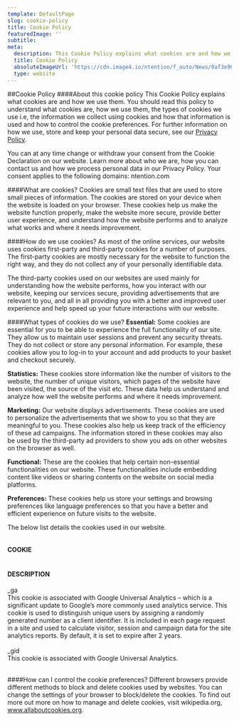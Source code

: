```yaml
---
template: DefaultPage
slug: cookie-policy
title: Cookie Policy
featuredImage: ''
subtitle:
meta:
  description: This Cookie Policy explains what cookies are and how we use them. You should read this policy to understand what cookies are, how we use them, the types of cookies we use i.e, the information we collect using cookies and how that information is used and how to control the cookie preferences.
  title: Cookie Policy
  absoluteImageUrl: 'https://cdn.image4.io/ntention/f_auto/News/8af3e96d-450b-4b90-8acb-ea72786a55d5.Jpeg'
  type: website
---
```


##Cookie Policy
####About this cookie policy
This Cookie Policy explains what cookies are and how we use them. You should read this policy to understand what cookies are, how we use them, the types of cookies we use i.e, the information we collect using cookies and how that information is used and how to control the cookie preferences. For further information on how we use, store and keep your personal data secure, see our [Privacy Policy](/privacy-policy).

You can at any time change or withdraw your consent from the Cookie Declaration on our website.
Learn more about who we are, how you can contact us and how we process personal data in our Privacy Policy.
Your consent applies to the following domains: ntention.com


####What are cookies?
Cookies are small text files that are used to store small pieces of information. The cookies are stored on your device when the website is loaded on your browser. These cookies help us make the website function properly, make the website more secure, provide better user experience, and understand how the website performs and to analyze what works and where it needs improvement.

####How do we use cookies?
As most of the online services, our website uses cookies first-party and third-party cookies for a number of purposes. The first-party cookies are mostly necessary for the website to function the right way, and they do not collect any of your personally identifiable data.

The third-party cookies used on our websites are used mainly for understanding how the website performs, how you interact with our website, keeping our services secure, providing advertisements that are relevant to you, and all in all providing you with a better and improved user experience and help speed up your future interactions with our website.



####What types of cookies do we use?
**Essential:** Some cookies are essential for you to be able to experience the full functionality of our site. They allow us to maintain user sessions and prevent any security threats. They do not collect or store any personal information. For example, these cookies allow you to log-in to your account and add products to your basket and checkout securely.

**Statistics:** These cookies store information like the number of visitors to the website, the number of unique visitors, which pages of the website have been visited, the source of the visit etc. These data help us understand and analyze how well the website performs and where it needs improvement.

**Marketing:** Our website displays advertisements. These cookies are used to personalize the advertisements that we show to you so that they are meaningful to you. These cookies also help us keep track of the efficiency of these ad campaigns.
The information stored in these cookies may also be used by the third-party ad providers to show you ads on other websites on the browser as well.

**Functional:** These are the cookies that help certain non-essential functionalities on our website. These functionalities include embedding content like videos or sharing contents on the website on social media platforms.

**Preferences:** These cookies help us store your settings and browsing preferences like language preferences so that you have a better and efficient experience on future visits to the website.

The below list details the cookies used in our website.

<div class="container">
    <div class="column">
        <h4>COOKIE</h4>
    </div>
    <div class="column">
        <h4>DESCRIPTION</h4>
    </div>
    <div class="column">
        _ga
    </div>
    <div class="column">
        This cookie is associated with Google Universal Analytics – which is a significant update to Google’s more commonly used analytics service. This cookie is used to distinguish unique users by assigning a randomly generated number as a client identifier. It is included in each page request in a site and used to calculate visitor, session and campaign data for the site analytics reports. By default, it is set to expire after 2 years.<br><br>
    </div>
    <div class="column">
        _gid
    </div>
    <div class="column">
        This cookie is associated with Google Universal Analytics.<br><br>
    </div>
</div>

####How can I control the cookie preferences?
Different browsers provide different methods to block and delete cookies used by websites. You can change the settings of your browser to block/delete the cookies. To find out more out more on how to manage and delete cookies, visit wikipedia.org, www.allaboutcookies.org.
